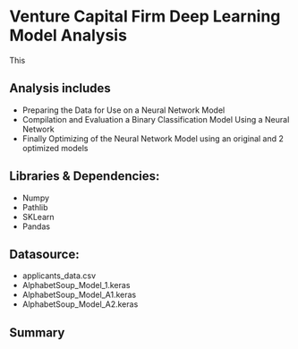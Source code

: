 # Venture Capital Firm Deep Learning Model Analysis
This 

## Analysis includes
  - Preparing the Data for Use on a Neural Network Model
  - Compilation and Evaluation a Binary Classification Model Using a Neural Network
  - Finally Optimizing of the Neural Network Model using an original and 2 optimized models

## Libraries & Dependencies:
  * Numpy
  * Pathlib
  * SKLearn
  * Pandas


## Datasource:
  * applicants_data.csv
  * AlphabetSoup_Model_1.keras
  * AlphabetSoup_Model_A1.keras
  * AlphabetSoup_Model_A2.keras
  
## Summary

